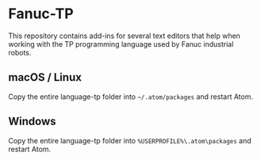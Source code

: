 # Fanuc-TP
This repository contains add-ins for several text editors that help when working with the TP programming language used by Fanuc industrial robots.

## macOS / Linux
Copy the entire language-tp folder into `~/.atom/packages` and restart Atom.

## Windows
Copy the entire language-tp folder into `%USERPROFILE%\.atom\packages` and restart Atom.
